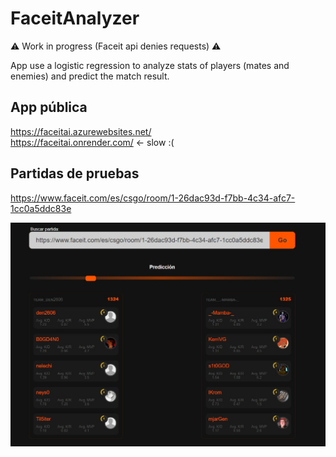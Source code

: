 # FaceitAnalyzer

⚠️ Work in progress (Faceit api denies requests) ⚠️

App use a logistic regression to analyze stats of players (mates and enemies) and predict the match result.

## App pública

https://faceitai.azurewebsites.net/ <br />
https://faceitai.onrender.com/ <- slow :(

## Partidas de pruebas
https://www.faceit.com/es/csgo/room/1-26dac93d-f7bb-4c34-afc7-1cc0a5ddc83e <br />

![preview](https://github.com/mrubio7/FaceitAnalyzer/blob/main/preview.jpeg?raw=true)
